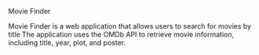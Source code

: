 Movie Finder

Movie Finder is a web application that allows users to search for movies by title The application uses the OMDb API to retrieve movie information, including title, year, plot, and poster.
